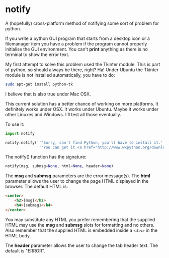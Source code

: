 # notify
A (hopefully) cross-platform method of notifying some sort of problem for python.

If you write a python GUI program that starts from a desktop icon or
a filemanager item you have a problem if the program cannot properly
initialise the GUI environment.  You can't **print** anything as there
is no terminal to show the error text.

My first attempt to solve this problem used the Tkinter module.  This is
part of python, so should always be there, right?  Ha!  Under Ubuntu the
Tkinter module is not installed automatically, you have to do:
```bash
sudo apt-get install python-tk
```
I believe that is also true under Mac OSX.

This current solution has a better chance of working on more platforms.
It definitely works under OSX.  It works under Ubuntu.  Maybe it
works under other Linuxes and Windows.  I'll test all those eventually.

To use it:
```python
import notify

notify.notify('''Sorry, can't find Python, you'll have to install it.''',         
              '''You can get it <a href="http://www.wxpython.org/download.php">here</a>''')
```

The notify() function has the signature:
```python
notify(msg, submsg=None, html=None, header=None)
```
The **msg** and **submsg** parameters are the error message(s).  The **html**
parameter allows the user to change the page HTML displayed in the browser.
The default HTML is:
```html
<center>
    <h2>{msg}</h2>                                                       
    <h4>{submsg}</h4>                                                    
</center>
```

You may substitute any HTML you prefer remembering that the supplied HTML may
use the **msg** and **submsg** slots for formatting and no others.  Also
remember that the supplied HTML is embedded inside a ```<div>``` in the HTML
body.

The **header** parameter allows the user to change the tab header text.
The default is "ERROR".

